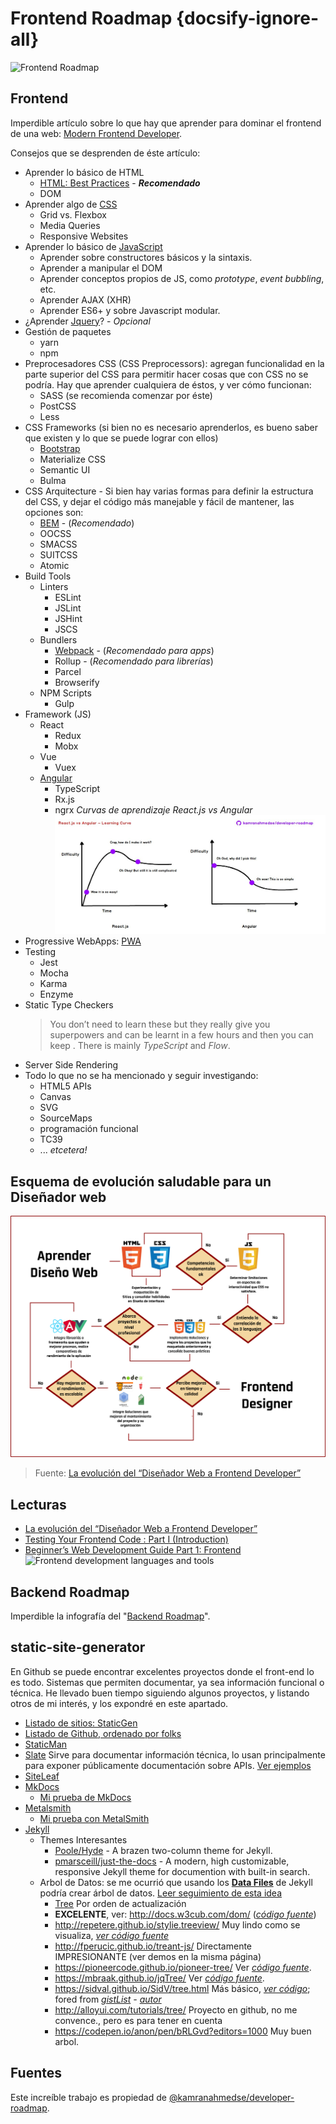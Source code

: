 # Frontend Roadmap {docsify-ignore-all}

![Frontend Roadmap](https://raw.githubusercontent.com/kamranahmedse/developer-roadmap/master/img/frontend.png)

## Frontend

Imperdible artículo sobre lo que hay que aprender para dominar el frontend de una web: [Modern Frontend Developer](https://medium.com/tech-tajawal/modern-frontend-developer-in-2018-4c2072fa2b9c).

Consejos que se desprenden de éste artículo:

- Aprender lo básico de HTML
  - [HTML: Best Practices](https://github.com/hail2u/html-best-practices) - **_Recomendado_**
  - DOM
- Aprender algo de [CSS](/c/css/)
  - Grid vs. Flexbox
  - Media Queries
  - Responsive Websites
- Aprender lo básico de [JavaScript](/c/js/)
  - Aprender sobre constructores básicos y la sintaxis.
  - Aprender a manipular el DOM
  - Aprender conceptos propios de JS, como _prototype_, _event bubbling_, etc.
  - Aprender AJAX (XHR)
  - Aprender ES6+ y sobre Javascript modular.
- ¿Aprender [Jquery](/c/jquery/)? - _Opcional_
- Gestión de paquetes
  - yarn
  - npm
- Preprocesadores CSS (CSS Preprocessors): agregan funcionalidad en la parte superior del CSS para permitir hacer cosas que con CSS no se podría. Hay que aprender cualquiera de éstos, y ver cómo funcionan:
  - SASS (se recomienda comenzar por éste)
  - PostCSS
  - Less
- CSS Frameworks (si bien no es necesario aprenderlos, es bueno saber que existen y lo que se puede lograr con ellos)
  - [Bootstrap](/c/bootstrap/)
  - Materialize CSS
  - Semantic UI
  - Bulma
- CSS Arquitecture - Si bien hay varias formas para definir la estructura del CSS, y dejar el código más manejable y fácil de mantener, las opciones son:
  - [BEM](/c/css/webs.md#bem) - (_Recomendado_)
  - OOCSS
  - SMACSS
  - SUITCSS
  - Atomic
- Build Tools
  - Linters
    - ESLint
    - JSLint
    - JSHint
    - JSCS
  - Bundlers
    - [Webpack](/c/js/webpack.md) - (_Recomendado para apps_) 
    - Rollup - (_Recomendado para librerías_)
    - Parcel
    - Browserify
  - NPM Scripts
    - Gulp
- Framework (JS)
  - React
    - Redux
    - Mobx
  - Vue
    - Vuex
  - [Angular](/c/angularjs/)
    - TypeScript
    - Rx.js
    - ngrx
  _Curvas de aprendizaje React.js vs Angular_
  ![Curvas de aprendizaje React.js vs Angular](../assets/img/react-vs-angular-learning.jpg)
- Progressive WebApps: [PWA](/c/pwa.md)
- Testing
  - Jest
  - Mocha
  - Karma
  - Enzyme
- Static Type Checkers
  >You don’t need to learn these but they really give you superpowers and can be learnt in a few hours and then you can keep . There is mainly _TypeScript_ and _Flow_.
- Server Side Rendering
- Todo lo que no se ha mencionado y seguir investigando:
  - HTML5 APIs
  - Canvas
  - SVG
  - SourceMaps
  - programación funcional
  - TC39
  - ... _etcetera!_

## Esquema de evolución saludable para un Diseñador web

![Evolución diseñador web](../assets/img/evolucion-frontend.png)
>Fuente: [La evolución del “Diseñador Web a Frontend Developer”](https://es.quora.com/q/avxhpsoljiyyzebk/La-evoluci%C3%B3n-del-Dise%C3%B1ador-Web-a-Frontend-Developer)

## Lecturas

- [La evolución del “Diseñador Web a Frontend Developer”](https://es.quora.com/q/avxhpsoljiyyzebk/La-evoluci%C3%B3n-del-Dise%C3%B1ador-Web-a-Frontend-Developer)
- [Testing Your Frontend Code : Part I (Introduction)](https://hackernoon.com/testing-your-frontend-code-part-i-introduction-7e307eac4446)
- [Beginner’s Web Development Guide Part 1: Frontend](https://medium.com/devtrailsio/beginners-web-development-guide-part-1-frontend-ca59f1877ec5)
   ![Frontend development languages and tools](https://cdn-images-1.medium.com/max/800/1*dTugtD0bF1g4_eEWzYiaxg.png)

## Backend Roadmap

Imperdible la infografía del "[Backend Roadmap](/c/backend-roadmap.md)".

## static-site-generator

En Github se puede encontrar excelentes proyectos donde el front-end lo es todo. Sistemas que permiten documentar, ya sea información funcional o técnica. He llevado buen tiempo siguiendo algunos proyectos, y listando otros de mi interés, y los expondré en este apartado.

- [Listado de sitios: StaticGen](https://www.staticgen.com/)
- [Listado de Github, ordenado por folks](https://github.com/search?o=desc&q=topic%3Astatic-site-generator&s=forks&type=Repositories&utf8=%E2%9C%93)
- [StaticMan](https://staticman.net/)
- [Slate](https://github.com/slatedocs/slate)
Sirve para documentar información técnica, lo usan principalmente para exponer públicamente documentación sobre APIs. [Ver ejemplos](https://github.com/slatedocs/slate#companies-using-slate)
- [SiteLeaf](https://learn.siteleaf.com/content/)
- [MkDocs](https://github.com/mkdocs/mkdocs)
  - [Mi prueba de MkDocs](https://github.com/SidVal/mkdocs-site)
- [Metalsmith](https://github.com/segmentio/metalsmith)
  - [Mi prueba con MetalSmith](https://github.com/SidVal/metalsmith)
- [Jekyll](https://jekyllrb.com)
  - Themes Interesantes
    - [Poole/Hyde](https://github.com/poole/hyde) - A brazen two-column theme for Jekyll.
    - [pmarsceill/just-the-docs](https://github.com/pmarsceill/just-the-docs) - A modern, high customizable, responsive Jekyll theme for documention with built-in search.
  - Arbol de Datos: se me ocurrió que usando los **[Data Files](https://jekyllrb.com/docs/datafiles/)** de Jekyll podría crear árbol de datos. [Leer seguimiento de esta idea](https://github.com/SidVal/SidV/issues/6)
    * [Tree](https://github.com/search?o=desc&q=topic%3Atree&s=updated&type=Repositories)
    Por orden de actualización
    * **EXCELENTE**, ver: http://docs.w3cub.com/dom/ (_[código fuente](https://github.com/icai/docshub)_)
    * http://repetere.github.io/stylie.treeview/
    Muy lindo como se visualiza, _[ver código fuente](https://github.com/typesettin/stylie.treeview)_
    * http://fperucic.github.io/treant-js/
    Directamente IMPRESIONANTE (ver demos en la misma página)
    * https://pioneercode.github.io/pioneer-tree/
    Ver _[código fuente](https://github.com/PioneerCode/pioneer-tree)_. 
    * https://mbraak.github.io/jqTree/
    Ver _[código fuente](https://github.com/mbraak/jqTree/)_. 
    * https://sidval.github.io/SidV/tree.html
    Más básico, _[ver código](https://github.com/SidVal/SidV/blob/master/tree.html)_; fored from _[gistList](https://gist.github.com/1321264) - [autor](https://gist.github.com/mitchellrj)_
    * http://alloyui.com/tutorials/tree/
    Proyecto en github, no me convence., pero es para tener en cuenta
    * https://codepen.io/anon/pen/bRLGvd?editors=1000 
    Muy buen arbol.

## Fuentes

Este increíble trabajo es propiedad de [@kamranahmedse/developer-roadmap](https://github.com/kamranahmedse/developer-roadmap).
